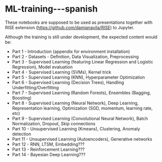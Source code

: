 # ML-training---spanish

These notebooks are supposed to be used as presentations together with RISE extension (https://github.com/damianavila/RISE) to Jupyter. 

Although the training is still under development, the expected content would be:

- Part 1 - Introduction (appendix for environment installation)
- Part 2 - Datasets - Definition, Data Visualization, Preprocessing
- Part 3 - Supervised Learning (featuring Linear Regression and Logistic Regression), Model evaluation
- Part 4 - Supervised Learning (SVMs), Kernel trick
- Part 5 - Supervised Learning (KNN), Hyperparameter Optimization
- Part 6 - Supervised Learning (Decision Trees), Handling Underfitting/Overfitting
- Part 7 - Supervised Learning (Random Forests), Ensembles (Bagging, Boosting)
- Part 8 - Supervised Learning (Neural Network), Deep Learning, Representation learning, Optimization (SGD, momentum, learning rate, etc)
- Part 9 - Supervised Learning (Convolutional Neural Network), Batch Normalization, Dropout, Skip connections
- Part 10 - Unsupervised Learning (Kmeans), Clustering, Anomaly detection
- Part 11 - Unsupervised Learning (Autoencoders), Generative networks
- Part 12 - RNN, LTSM, Embedding???
- Part 13 - Reinforcement Learning???
- Part 14 - Bayesian Deep Learning???
